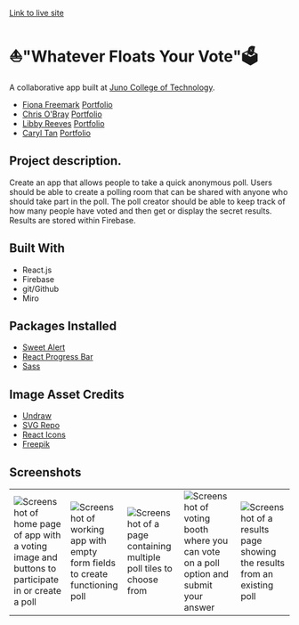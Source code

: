[Link to live site](https://whatever-floats-your-vote.netlify.app/)

# ⛵"Whatever Floats Your Vote"🗳️
A collaborative app built at [Juno College of Technology](https://junocollege.com/).
- [Fiona Freemark](https://github.com/fionafreemark) [Portfolio](https://freemark.dev/)
- [Chris O'Bray](https://github.com/nobrayn) [Portfolio](https://nobrayn.com/)
- [Libby Reeves](https://github.com/libbyreeves) [Portfolio](https://elizabeth-reeves.ca/)
- [Caryl Tan](https://github.com/caryltan) [Portfolio](https://caryltan.com/)

## Project description.
Create an app that allows people to take a quick anonymous poll. Users should be able to create a polling room that can be shared with anyone who should take part in the poll. The poll creator should be able to keep track of how many people have voted and then get or display the secret results. Results are stored within Firebase.

## Built With 
- React.js
- Firebase
- git/Github
- Miro

## Packages Installed
- [Sweet Alert](https://sweetalert2.github.io/)
- [React Progress Bar](https://www.npmjs.com/package/@ramonak/react-progress-bar)
- [Sass](https://www.npmjs.com/package/sass)


## Image Asset Credits
- [Undraw](https://undraw.co/)
- [SVG Repo](https://www.svgrepo.com/svg/427580/approved-aproved-confirm-2)
- [React Icons](https://react-icons.github.io/react-icons/)
- [Freepik](https://www.freepik.com/)


## Screenshots
<table>
  <tr>
     <td><img src="https://user-images.githubusercontent.com/40412421/220480959-a1ee2e75-28e7-43c8-8133-a0a44a0c6087.png" alt="Screenshot of home page of app with a voting image and buttons to participate in or create a poll" /></td>
    <td><img src="https://user-images.githubusercontent.com/40412421/220480955-003052c9-705e-4716-b706-cbf191671e1a.png" alt="Screenshot of working app with empty form fields to create functioning poll"/></td>
    <td><img src="https://user-images.githubusercontent.com/40412421/220480958-7f491d42-94cf-4872-bb86-d3bea6c63e59.png" alt="Screenshot of a page containing multiple poll tiles to choose from" /></td>
    <td><img src="https://user-images.githubusercontent.com/40412421/220480960-9c4136bf-dcf2-42a1-804d-16aac32ceb76.png" alt="Screenshot of voting booth where you can vote on a poll option and submit your answer"/></td>
    <td><img src="https://user-images.githubusercontent.com/40412421/220480962-4c3bda6b-6423-4988-9092-b1bc195e3853.png" alt="Screenshot of a results page showing the results from an existing poll"/></td>
  </tr>
</table>
